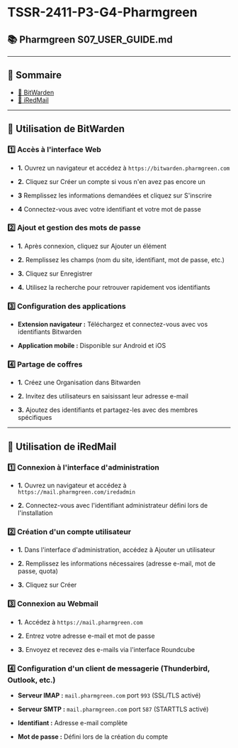 # TSSR-2411-P3-G4-Pharmgreen
## 📚 Pharmgreen S07_USER_GUIDE.md
---
## 📑 Sommaire
- [🔐 BitWarden](#bitwarden)
- [📧 iRedMail](#redmail)

---
## **🔐 Utilisation de BitWarden**
<span id="bitwarden"></span>

### **1️⃣ Accès à l'interface Web**

- **1.** Ouvrez un navigateur et accédez à `https://bitwarden.pharmgreen.com`

- **2.** Cliquez sur Créer un compte si vous n'en avez pas encore un

- **3** Remplissez les informations demandées et cliquez sur S'inscrire

- **4** Connectez-vous avec votre identifiant et votre mot de passe

### **2️⃣ Ajout et gestion des mots de passe**

- **1.** Après connexion, cliquez sur Ajouter un élément

- **2.** Remplissez les champs (nom du site, identifiant, mot de passe, etc.)

- **3.** Cliquez sur Enregistrer

- **4.** Utilisez la recherche pour retrouver rapidement vos identifiants

### **3️⃣ Configuration des applications**

- **Extension navigateur :** Téléchargez et connectez-vous avec vos identifiants Bitwarden

- **Application mobile :** Disponible sur Android et iOS

### **4️⃣ Partage de coffres**

- **1.** Créez une Organisation dans Bitwarden

- **2.** Invitez des utilisateurs en saisissant leur adresse e-mail

- **3.** Ajoutez des identifiants et partagez-les avec des membres spécifiques

---

## **📧 Utilisation de iRedMail**
<span id="redmail"></span>


### **1️⃣ Connexion à l'interface d'administration**

- **1.** Ouvrez un navigateur et accédez à `https://mail.pharmgreen.com/iredadmin`

- **2.** Connectez-vous avec l'identifiant administrateur défini lors de l'installation

### **2️⃣ Création d'un compte utilisateur**

- **1.** Dans l'interface d'administration, accédez à Ajouter un utilisateur

- **2.** Remplissez les informations nécessaires (adresse e-mail, mot de passe, quota)

- **3.** Cliquez sur Créer

### **3️⃣ Connexion au Webmail**

- **1.** Accédez à `https://mail.pharmgreen.com`

- **2.** Entrez votre adresse e-mail et mot de passe

- **3.** Envoyez et recevez des e-mails via l'interface Roundcube

### **4️⃣ Configuration d'un client de messagerie (Thunderbird, Outlook, etc.)**

- **Serveur IMAP :** `mail.pharmgreen.com` port `993` (SSL/TLS activé)

- **Serveur SMTP :** `mail.pharmgreen.com` port `587` (STARTTLS activé)

- **Identifiant :** Adresse e-mail complète

- **Mot de passe :** Défini lors de la création du compte

